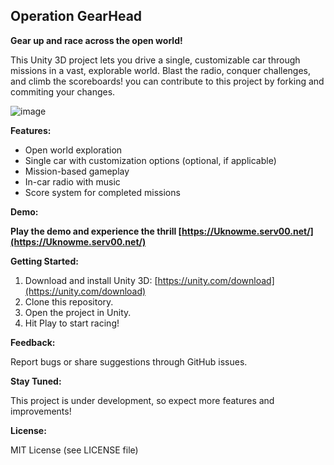 ## Operation GearHead

**Gear up and race across the open world!**

This Unity 3D project lets you drive a single, customizable car through missions in a vast, explorable world. Blast the radio, conquer challenges, and climb the scoreboards!
you can contribute to this project by forking and commiting your changes.

![image](https://github.com/Uknowme-h/Operation-GearHead/assets/152166858/d973df99-7667-45d9-b2eb-a69070b8e460)


**Features:**

* Open world exploration
* Single car with customization options (optional, if applicable)
* Mission-based gameplay
* In-car radio with music
* Score system for completed missions

**Demo:**

**Play the demo and experience the thrill [https://Uknowme.serv00.net/](https://Uknowme.serv00.net/)**

**Getting Started:**

1. Download and install Unity 3D: [https://unity.com/download](https://unity.com/download)
2. Clone this repository.
3. Open the project in Unity.
4. Hit Play to start racing!

**Feedback:**

Report bugs or share suggestions through GitHub issues.

**Stay Tuned:**

This project is under development, so expect more features and improvements!

**License:**

MIT License (see LICENSE file)
